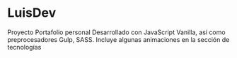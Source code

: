 # LuisDev
Proyecto Portafolio personal
Desarrollado con JavaScript Vanilla, así como preprocesadores Gulp, SASS.
Incluye algunas animaciones en la sección de tecnologías
